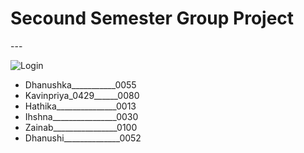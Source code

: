 <h1>Secound Semester Group Project</h1>
---

![Login](https://github.com/Dhanushka010Mahesh/Java_netbeans_Swing/assets/158093265/d855a5ac-c023-4327-9565-3ee6ef93e9e1.jpg)



<div>
  <ul>
  <li>Dhanushka___________0055</li>
  <li>Kavinpriya_0429______0080</li>
  <li>Hathika_______________0013</li>
  <li>Ihshna________________0030</li>
  <li>Zainab________________0100</li>
  <li>Dhanushi______________0052</li>
</ul>

  
</div>
